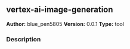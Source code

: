 ## vertex-ai-image-generation

**Author:** blue_pen5805
**Version:** 0.0.1
**Type:** tool

### Description
